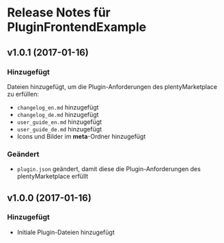 # Release Notes für PluginFrontendExample
 
## v1.0.1 (2017-01-16)
 
### Hinzugefügt
Dateien hinzugefügt, um die Plugin-Anforderungen des plentyMarketplace zu erfüllen:

- `changelog_en.md` hinzugefügt
- `changelog_de.md` hinzugefügt
- `user_guide_en.md` hinzugefügt
- `user_guide_de.md` hinzugefügt
- Icons und Bilder im **meta**-Ordner hinzugefügt

### Geändert
- `plugin.json` geändert, damit diese die Plugin-Anforderungen des plentyMarketplace erfüllt
 
## v1.0.0 (2017-01-16)
 
### Hinzugefügt
- Initiale Plugin-Dateien hinzugefügt